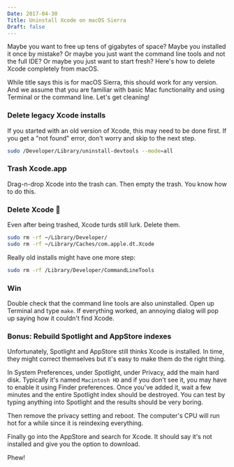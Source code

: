 ```yaml
---
Date: 2017-04-30
Title: Uninstall Xcode on macOS Sierra
Draft: false
---
```


Maybe you want to free up tens of gigabytes of space? Maybe you installed it once by mistake? Or maybe you just want the command line tools and not the full IDE? Or maybe you just want to start fresh? Here's how to delete Xcode completely from macOS.<!--more-->

While title says this is for macOS Sierra, this should work for any version. And we assume that you are familiar with basic Mac functionality and using Terminal or the command line. Let's get cleaning!

### Delete legacy Xcode installs

If you started with an old version of Xcode, this may need to be done first. If you get a "not found" error, don't worry and skip to the next step.

```bash
sudo /Developer/Library/uninstall-devtools --mode=all
```

### Trash Xcode.app

Drag-n-drop Xcode into the trash can. Then empty the trash. You know how to do this.

### Delete Xcode 💩

Even after being trashed, Xcode turds still lurk. Delete them.

```bash
sudo rm -rf ~/Library/Developer/
sudo rm -rf ~/Library/Caches/com.apple.dt.Xcode
```

Really old installs might have one more step:

```bash
sudo rm -rf /Library/Developer/CommandLineTools
```

### Win

Double check that the command line tools are also uninstalled. Open up Terminal and type `make`. If everything worked, an annoying dialog will pop up saying how it couldn't find Xcode.

### Bonus: Rebuild Spotlight and AppStore indexes

Unfortunately, Spotlight and AppStore still thinks Xcode is installed. In time, they might correct themselves but it's easy to make them do the right thing.

In System Preferences, under Spotlight, under Privacy, add the main hard disk. Typically it's named `Macintosh HD` and if you don't see it, you may have to enable it using Finder preferences. Once you've added it, wait a few minutes and the entire Spotlight index should be destroyed. You can test by typing anything into Spotlight and the results should be very boring.

Then remove the privacy setting and reboot. The computer's CPU will run hot for a while since it is reindexing everything.

Finally go into the AppStore and search for Xcode. It should say it's not installed and give you the option to download.

Phew!
